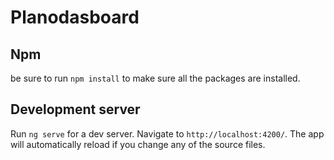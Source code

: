 # Planodasboard

## Npm

be sure to run `npm install` to make sure all the packages are installed.

## Development server

Run `ng serve` for a dev server. Navigate to `http://localhost:4200/`. The app will automatically reload if you change any of the source files.


